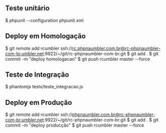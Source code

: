 ## Teste unitário

$ phpunit --configuration phpunit.xml

## Deploy em Homologação

$ git remote add rcumbler ssh://rc.phpnaumbler.com.br@rc-phpnaumbler-com-br.umbler.net:9922/~/git/rc-phpnaumbler-com-br.git
$ git add .
$ git commit -m "deploy homologacao"
$ git push rcumbler master --force

## Teste de Integração

$ phantomjs tests/teste_integracao.js

## Deploy em Produção

$ git remote add rcumbler ssh://phpnaumbler.com.br@rc-phpnaumbler-com-br.umbler.net:9922/~/git/rc-phpnaumbler-com-br.git
$ git add .
$ git commit -m "deploy producção"
$ git push rcumbler master --force

